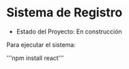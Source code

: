 <h1>Sistema de Registro </h1>

- Estado del Proyecto: En construcción

Para ejecutar el sistema:

'''npm install react'''
